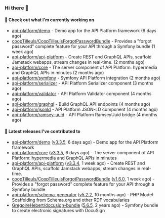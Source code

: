 ### Hi there 👋

#### 👷 Check out what I'm currently working on

- [api-platform/demo](https://github.com/api-platform/demo) - Demo app for the API Platform framework (6 days ago)
- [coopTilleuls/CoopTilleulsForgotPasswordBundle](https://github.com/coopTilleuls/CoopTilleulsForgotPasswordBundle) - Provides a &#34;forgot password&#34; complete feature for your API through a Symfony bundle (1 week ago)
- [api-platform/api-platform](https://github.com/api-platform/api-platform) - Create REST and GraphQL APIs, scaffold Jamstack webapps, stream changes in real-time. (2 months ago)
- [api-platform/core](https://github.com/api-platform/core) - The server component of API Platform: hypermedia and GraphQL APIs in minutes (2 months ago)
- [api-platform/symfony](https://github.com/api-platform/symfony) - Symfony API Platform integration (2 months ago)
- [api-platform/serializer](https://github.com/api-platform/serializer) - API Platform Serializer component (3 months ago)
- [api-platform/validator](https://github.com/api-platform/validator) - API Platform Validator component (4 months ago)
- [api-platform/graphql](https://github.com/api-platform/graphql) - Build GraphQL API endpoints (4 months ago)
- [api-platform/jsonld](https://github.com/api-platform/jsonld) - API Platform JSON-LD component (4 months ago)
- [api-platform/ramsey-uuid](https://github.com/api-platform/ramsey-uuid) - API Platform RamseyUuid bridge (4 months ago)

#### 🔭 Latest releases I've contributed to

- [api-platform/demo](https://github.com/api-platform/demo) ([v3.3.5](https://github.com/api-platform/demo/releases/tag/v3.3.5), 6 days ago) - Demo app for the API Platform framework
- [api-platform/core](https://github.com/api-platform/core) ([v3.3.5](https://github.com/api-platform/core/releases/tag/v3.3.5), 6 days ago) - The server component of API Platform: hypermedia and GraphQL APIs in minutes
- [api-platform/api-platform](https://github.com/api-platform/api-platform) ([v3.3.4](https://github.com/api-platform/api-platform/releases/tag/v3.3.4), 1 week ago) - Create REST and GraphQL APIs, scaffold Jamstack webapps, stream changes in real-time.
- [coopTilleuls/CoopTilleulsForgotPasswordBundle](https://github.com/coopTilleuls/CoopTilleulsForgotPasswordBundle) ([v1.6.0](https://github.com/coopTilleuls/CoopTilleulsForgotPasswordBundle/releases/tag/v1.6.0), 1 week ago) - Provides a &#34;forgot password&#34; complete feature for your API through a Symfony bundle
- [api-platform/schema-generator](https://github.com/api-platform/schema-generator) ([v5.2.2](https://github.com/api-platform/schema-generator/releases/tag/v5.2.2), 10 months ago) - PHP Model Scaffolding from Schema.org and other RDF vocabularies
- [GregoireHebert/docusign-bundle](https://github.com/GregoireHebert/docusign-bundle) ([5.6.5](https://github.com/GregoireHebert/docusign-bundle/releases/tag/5.6.5), 2 years ago) - Symfony bundle to create electronic signatures with DocuSign

